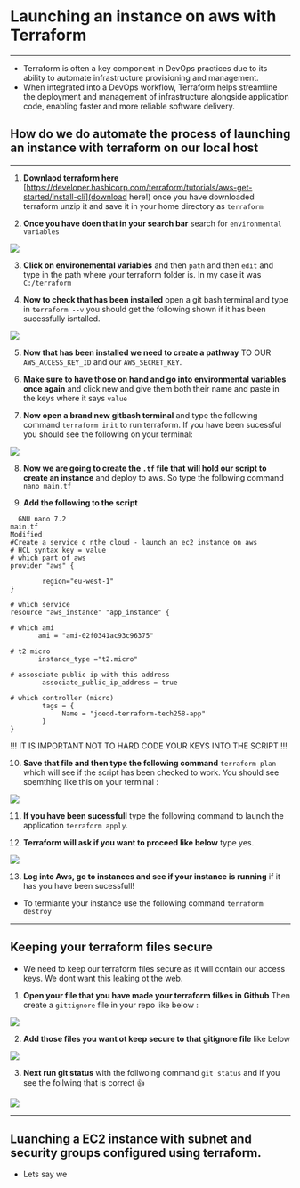 # Launching an instance on aws with Terraform
************************************************

* Terraform is often a key component in DevOps practices due to its ability to automate infrastructure provisioning and management. 
* When integrated into a DevOps workflow, Terraform helps streamline the deployment and management of infrastructure alongside application code,  enabling faster and more reliable software delivery.


## How do we do automate the process of launching an instance with terraform on our local host 
**********************************

1. **Downlaod terraform here** [https://developer.hashicorp.com/terraform/tutorials/aws-get-started/install-cli](download here!) once you have downloaded terraform unzip it and save it in your home directory as ```terraform```

2. **Once you have doen that in your search bar** search for ```environmental variables```

![](env.jpg)

3. **Click on environemental variables** and then ``path`` and then ```edit``` and type in the path where your terraform folder is.
In my case it was ```C:/terraform```

4. **Now to check that has been installed** open a git bash terminal and type in ```terraform --v``` you should get the following shown if it has been sucessfully isntalled. 

![](terraform.jpg)

5. **Now that has been installed we need to create a pathway** TO OUR ```AWS_ACCESS_KEY_ID``` and our ```AWS_SECRET_KEY```. 

6. **Make sure to have those on hand and go into environmental variables once again** and click new and give them both their name and paste in the keys where it says ```value```

7. **Now open a brand new gitbash terminal** and type the following command ```terraform init``` to run terraform. If you have been sucessful you should see the following on your terminal: 

![](tfs.jpg)

8. **Now we are going to create the ``.tf`` file that will hold our script to create an instance** and deploy to aws. So type the following command ```nano main.tf```

9. **Add the following to the script**

```
  GNU nano 7.2                                                                                         main.tf                                                                                          Modified
#Create a service o nthe cloud - launch an ec2 instance on aws
# HCL syntax key = value
# which part of aws
provider "aws" {

        region="eu-west-1"
}

# which service
resource "aws_instance" "app_instance" {

# which ami
       ami = "ami-02f0341ac93c96375"

# t2 micro
       instance_type ="t2.micro"

# assosciate public ip with this address
        associate_public_ip_address = true

# which controller (micro)
        tags = {
             Name = "joeod-terraform-tech258-app"
        }
}
```

!!! IT IS IMPORTANT NOT TO HARD CODE YOUR KEYS INTO THE SCRIPT !!!

10. **Save that file and then type the following command** ```terraform plan``` which will see if the script has been checked to work. You should see soemthing like this on your terminal : 

![](s.jpg)

11. **If you have been sucessfull** type the following command to launch the application ```terraform apply```. 

12. **Terraform will ask if you want to proceed like below** type yes. 

 ![](done%20(2).jpg)

13. **Log into Aws, go to instances and see if your instance is running** if it has you have been sucessfull!

* To termiante your instance use the following command ```terraform destroy ```

*****************************************


## Keeping your terraform files secure

* We need to keep our terraform files secure as it will contain our access keys. We dont want this leaking ot the web.


1. **Open your file that you have made your terraform filkes in Github** Then create a ``gittignore`` file in your repo like below : 

 ![](life.jpg)

2. **Add those files you want ot keep secure to that gitignore file** like below 
   
![](ear.jpg)

3. **Next run git status** with the follwoing command ``git status`` and if you see the follwing that is correct 👍

![](image.png)

*************************************


## Luanching a EC2 instance with subnet and security groups configured using terraform.

* Lets say we 







